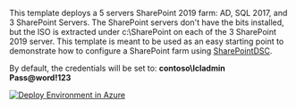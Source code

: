 <p>This template deploys a 5 servers SharePoint 2019 farm: AD, SQL 2017, and 3 SharePoint Servers. The SharePoint servers don't have the bits installed, but the ISO is extracted under c:\SharePoint on each of the 3 SharePoint 2019 server. This template is meant to be used as an easy starting point to demonstrate how to configure a SharePoint farm using <a href="https://github.com/PowerShell/SharePointDSC">SharePointDSC</a>.</p>

<p>By default, the credentials will be set to:
<strong>contoso\lcladmin<br>
  Pass@word!123</strong></p>

<p><a href="https://portal.azure.com/#create/Microsoft.Template/uri/https%3A%2F%2Fraw.githubusercontent.com%2FNikCharlebois%2FSharePointFarms%2Fmaster%2FSharePoint%202019%20-%20Troubleshooting%20Challenges%2FSharePoint2019%2Fazuredeploy.json"><img src="http://azuredeploy.net/deploybutton.png" alt="Deploy Environment in Azure" /></a>
  

